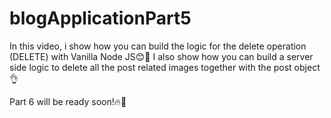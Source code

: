 # blogApplicationPart5

In this video, i show how you can build the logic for the delete operation (DELETE) with Vanilla Node JS😊🙌
I also show how you can build a server side logic to delete all the post related images together with the post object👌

Part 6 will be ready soon!🔥🤞
